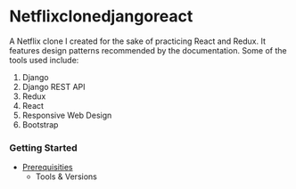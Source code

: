 # Netflixclonedjangoreact

A Netflix clone I created for the sake of practicing React and Redux. It features design patterns recommended by the documentation. Some of the tools used include:

   1. Django
   2. Django REST API
   3. Redux
   4. React
   5. Responsive Web Design
   6. Bootstrap


### Getting Started
- [Prerequisities]()
    - Tools & Versions
